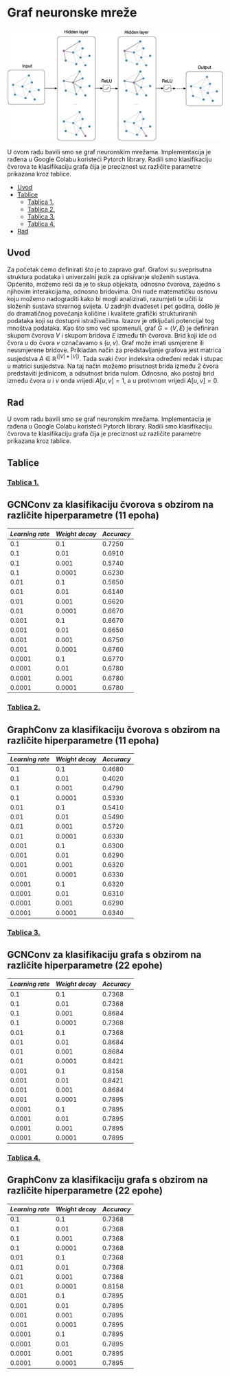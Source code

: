 # Graf neuronske mreže
![](gnnslika.webp)

U ovom radu bavili smo se graf neuronskim mrežama. Implementacija je rađena u Google Colabu koristeći Pytorch library. Radili smo klasifikaciju čvorova te klasifikaciju grafa čija je preciznost uz različite parametre prikazana kroz tablice.
* [Uvod](#uvod)
* [Tablice](#tablice)
  * [Tablica 1.](#tablica1)
  * [Tablica 2.](#tablica2)
  * [Tablica 3.](#tablica3)
  * [Tablica 4.](#tablica4)
* [Rad](#Rad)
## Uvod
Za početak ćemo definirati što je to zapravo graf. Grafovi su sveprisutna struktura podataka i univerzalni jezik za opisivanje
složenih sustava. Općenito, možemo reći da je to skup objekata, odnosno čvorova, zajedno s njihovim interakcijama, odnosno bridovima. Oni nude matematičku osnovu koju možemo nadograditi kako bi mogli analizirati, razumjeti te učiti iz složenih sustava stvarnog svijeta. U zadnjih dvadeset i pet
godina, došlo je do dramatičnog povećanja količine i kvalitete grafički strukturiranih podataka koji su dostupni istraživačima. Izazov je otključati potencijal tog mnoštva podataka. Kao što smo već spomenuli, graf $G = (V, E)$ je definiran skupom čvorova $V$ i skupom bridova $E$ između tih čvorova. Brid koji ide od čvora $u$ do čvora $v$ označavamo s $(u,v)$. Graf može imati usmjerene ili neusmjerene bridove. Prikladan način za predstavljanje grafova jest matrica susjedstva 
$A$ $\in$ $\mathbb{R}$<sup>$(|V| * |V|)$</sup>. Tada svaki čvor indeksira određeni redak i stupac u matrici susjedstva. Na taj način možemo prisutnost brida između 2 čvora predstaviti jedinicom, a odsutnost brida nulom. Odnosno, ako postoji brid između čvora $u$ i $v$ onda vrijedi $A[u,v] = 1$, a u protivnom vrijedi $A[u,v] = 0$.
## Rad 
U ovom radu bavili smo se graf neuronskim mrežama. Implementacija je rađena u Google Colabu koristeći Pytorch library. Radili smo klasifikaciju čvorova te klasifikaciju grafa čija je preciznost uz različite parametre prikazana kroz tablice.

## Tablice
### <ins>Tablica 1. <a class="anchor" id="tablica1"></a></ins> 
## GCNConv za klasifikaciju čvorova s obzirom na različite hiperparametre (11 epoha)
| *Learning rate*   | *Weight decay*   | *Accuracy* |
| -------------   | ------   | -------- |
| 0.1             | 0.1      | 0.7250   |
| 0.1             | 0.01      | 0.6910   |
| 0.1             | 0.001      | 0.5740   |
| 0.1             | 0.0001      | 0.6230   |
| 0.01            | 0.1      | 0.5650   |
| 0.01            | 0.01      | 0.6140   |
| 0.01            | 0.001      | 0.6620   |
| 0.01            | 0.0001      | 0.6670   |
| 0.001            | 0.1      | 0.6670   |
| 0.001            | 0.01      | 0.6650   |
| 0.001            | 0.001      | 0.6750   |
| 0.001            | 0.0001      | 0.6760   |
| 0.0001            | 0.1      | 0.6770   |
| 0.0001            | 0.01      | 0.6780   |
| 0.0001            | 0.001      | 0.6780   |
| 0.0001            | 0.0001      | 0.6780   |

### <ins>Tablica 2. <a class="anchor" id="tablica2"></a></ins> 
## GraphConv za klasifikaciju čvorova s obzirom na različite hiperparametre (11 epoha)
| *Learning rate*   | *Weight decay*   | *Accuracy* |
| -------------   | ------   | -------- |
| 0.1             | 0.1      | 0.4680   |
| 0.1             | 0.01      | 0.4020   |
| 0.1             | 0.001      | 0.4790   |
| 0.1             | 0.0001      | 0.5330   |
| 0.01            | 0.1      | 0.5410   |
| 0.01            | 0.01      | 0.5490   |
| 0.01            | 0.001      | 0.5720   |
| 0.01            | 0.0001      | 0.6330   |
| 0.001            | 0.1      | 0.6300  |
| 0.001            | 0.01      | 0.6290   |
| 0.001            | 0.001      | 0.6320   |
| 0.001            | 0.0001      | 0.6330   |
| 0.0001            | 0.1      | 0.6320   |
| 0.0001            | 0.01      | 0.6310   |
| 0.0001            | 0.001      | 0.6290   |
| 0.0001            | 0.0001      | 0.6340   |

### <ins>Tablica 3. <a class="anchor" id="tablica3"></a></ins>
## GCNConv za klasifikaciju grafa s obzirom na različite hiperparametre (22 epohe)
| *Learning rate*   | *Weight decay*   | *Accuracy* |
| -------------   | ------   | -------- |
| 0.1             | 0.1      | 0.7368   |
| 0.1             | 0.01      | 0.7368   |
| 0.1             | 0.001      | 0.8684   |
| 0.1             | 0.0001      | 0.7368   |
| 0.01            | 0.1      | 0.7368   |
| 0.01            | 0.01      | 0.8684   |
| 0.01            | 0.001      | 0.8684   |
| 0.01            | 0.0001      | 0.8421   |
| 0.001            | 0.1      | 0.8158  |
| 0.001            | 0.01      | 0.8421   |
| 0.001            | 0.001      | 0.8684   |
| 0.001            | 0.0001      | 0.7895   |
| 0.0001            | 0.1      | 0.7895   |
| 0.0001            | 0.01      | 0.7895   |
| 0.0001            | 0.001      | 0.7895   |
| 0.0001            | 0.0001      | 0.7895   |

### <ins>Tablica 4. <a class="anchor" id="tablica4"></a></ins> 
## GraphConv za klasifikaciju grafa s obzirom na različite hiperparametre (22 epohe)
| *Learning rate*   | *Weight decay*   | *Accuracy* |
| -------------   | ------   | -------- |
| 0.1             | 0.1      | 0.7368   |
| 0.1             | 0.01      | 0.7368   |
| 0.1             | 0.001      | 0.7368   |
| 0.1             | 0.0001      | 0.7368   |
| 0.01            | 0.1      | 0.7368   |
| 0.01            | 0.01      | 0.7368   |
| 0.01            | 0.001      | 0.7368   |
| 0.01            | 0.0001      | 0.8158   |
| 0.001            | 0.1      | 0.7895  |
| 0.001            | 0.01      | 0.7895   |
| 0.001            | 0.001      | 0.7895   |
| 0.001            | 0.0001      | 0.7895   |
| 0.0001            | 0.1      | 0.7895   |
| 0.0001            | 0.01      | 0.7895   |
| 0.0001            | 0.001      | 0.7895   |
| 0.0001            | 0.0001      | 0.7895   |

